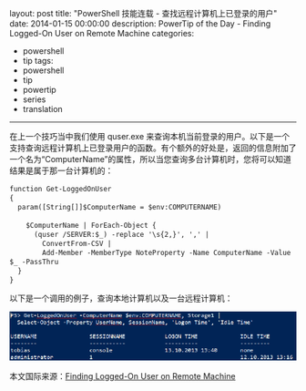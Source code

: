 ﻿layout: post
title: "PowerShell 技能连载 - 查找远程计算机上已登录的用户"
date: 2014-01-15 00:00:00
description: PowerTip of the Day - Finding Logged-On User on Remote Machine
categories:
- powershell
- tip
tags:
- powershell
- tip
- powertip
- series
- translation
---
在上一个技巧当中我们使用 quser.exe 来查询本机当前登录的用户。以下是一个支持查询远程计算机上已登录用户的函数。有个额外的好处是，返回的信息附加了一个名为“ComputerName”的属性，所以当您查询多台计算机时，您将可以知道结果是属于那一台计算机的：

	function Get-LoggedOnUser
	{
	  param([String[]]$ComputerName = $env:COMPUTERNAME)
	
	    $ComputerName | ForEach-Object {
	      (quser /SERVER:$_) -replace '\s{2,}', ',' |
	        ConvertFrom-CSV |
	        Add-Member -MemberType NoteProperty -Name ComputerName -Value $_ -PassThru
	  }
	}

以下是一个调用的例子，查询本地计算机以及一台远程计算机：

![](/img/2014-01-15-finding-logged-on-user-on-remote-machine-001.png)

<!--more-->
本文国际来源：[Finding Logged-On User on Remote Machine](http://powershell.com/cs/blogs/tips/archive/2014/01/15/finding-logged-on-user-on-remote-machine.aspx)

